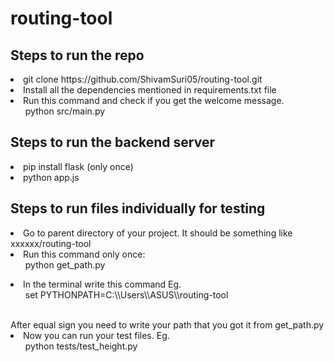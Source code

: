 # routing-tool

<h2>Steps to run the repo</h2>
<li>git clone https://github.com/ShivamSuri05/routing-tool.git</li>
<li>Install all the dependencies mentioned in requirements.txt file</li>
<li>Run this command and check if you get the welcome message.<br><ul>python src/main.py</ul></li>

<h2>Steps to run the backend server</h2>
<li>pip install flask (only once)</li>
<li>python app.js</li>


<h2>Steps to run files individually for testing</h2>
<li>Go to parent directory of your project. It should be something like xxxxxx/routing-tool</li>
<li>Run this command only once:<br><ul>python get_path.py</ul></li>
<li>In the terminal write this command Eg.<br><ul>set PYTHONPATH=C:\\Users\\ASUS\\routing-tool</ul><br>After equal sign you need to write your path that you got it from get_path.py</li>
<li>Now you can run your test files. Eg.<br><ul>python tests/test_height.py</ul></li>